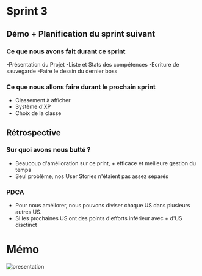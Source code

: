 # Sprint 3

## Démo + Planification du sprint suivant

### Ce que nous avons fait durant ce sprint

-Présentation du Projet
-Liste et Stats des compétences
-Ecriture de sauvegarde
-Faire le dessin du dernier boss

### Ce que nous allons faire durant le prochain sprint

- Classement à afficher
- Système d'XP
- Choix de la classe

## Rétrospective

### Sur quoi avons nous butté ?

* Beaucoup d'amélioration sur ce print, + efficace et meilleure gestion du temps
* Seul problème, nos User Stories n'étaient pas assez séparés

### PDCA

* Pour nous améliorer, nous pouvons diviser chaque US dans plusieurs autres US.
* Si les prochaines US ont des points d'efforts inférieur avec + d'US disctinct

# Mémo
![presentation](PresentationProjet.jpg)
